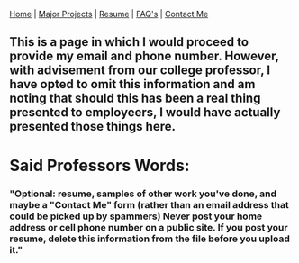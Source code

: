 [Home](home-page.md) | [Major Projects](Major_Projects.md) | [Resume](resume.md) | [FAQ's](FAQ.md) | [Contact Me](Contact_Me.md)

## **This is a page in which I would proceed to provide my email and phone number. However, with advisement from our college professor, I have opted to omit this information and am noting that should this has been a real thing presented to employeers, I would have actually presented those things here.** 

# Said Professors Words: 

### "Optional: resume, samples of other work you've done, and maybe a "Contact Me" form (rather than an email address that could be picked up by spammers) Never post your home address or cell phone number on a public site. If you post your resume, delete this information from the file before you upload it."
